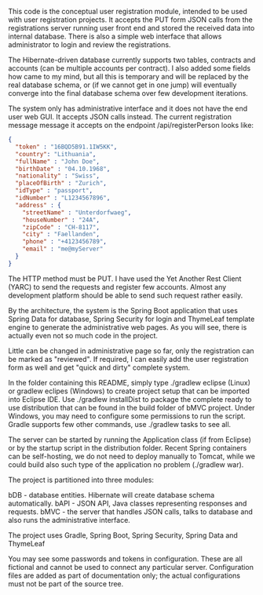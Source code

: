 This code is the conceptual user registration module, intended to be used with user registration projects. It accepts the PUT form JSON calls from the registrations server running user front end and stored the received data into internal database. There is also a simple web interface that allows administrator to login and review the registrations. 

The Hibernate-driven database currently supports two tables, contracts and accounts (can be multiple accounts per contract). I also added some fields how came to my mind, but all this is temporary and will be replaced by the real database schema, or (if we cannot get in one jump) will eventually converge into the final database schema over few development iterations.

The system only has administrative interface and it does not have the end user web GUI. It accepts JSON calls instead. The current registration message message it accepts on the endpoint /api/registerPerson looks like:

```json
{
  "token" : "16BQD5B91.1IW5KK",
  "country": "Lithuania",
  "fullName" : "John Doe",
  "birthDate" : "04.10.1968",
  "nationality" : "Swiss",
  "placeOfBirth" : "Zurich",
  "idType" : "passport",
  "idNumber" : "L1234567896",
  "address" : {
    "streetName" : "Unterdorfwaeg",
    "houseNumber" : "24A",
    "zipCode" : "CH-8117",
    "city" : "Faellanden",
    "phone" : "+4123456789",
    "email" : "me@myServer"
  }
}
```


The HTTP method must be PUT. I have used the Yet Another Rest Client (YARC) to send the requests and register few accounts. Almost any development platform should be able to send such request rather easily.

By the architecture, the system is the Spring Boot application that uses Spring Data for database, Spring Security for login and ThymeLeaf template engine to generate the administrative web pages. As you will see, there is actually even not so much code in the project.

Little can be changed in administrative page so far, only the registration can be marked as "reviewed". If required, I can easily add the user registration form as well and get "quick and dirty" complete system.


In the folder containing this README, simply type ./gradlew eclipse (Linux) or gradlew eclipes (Windows) to create project setup that can be imported into Eclipse IDE. Use ./gradlew installDist to package the complete ready to use distribution that can be found in the build folder of bMVC project. Under Windows, you may need to configure some permissions to run the script. Gradle supports few other commands, use ./gradlew tasks to see all.

The server can be started by running the Application class (if from Eclipse) or by the startup script in the distribution folder. Recent Spring containers can be self-hosting, we do not need to deploy manually to Tomcat, while we could build also such type of the application no problem (./gradlew war).

The project is partitioned into three modules:

bDB - database entities. Hibernate will create database schema automatically. 
bAPI - JSON API, Java classes representing responses and requests.
bMVC - the server that handles JSON calls, talks to database and also runs the administrative interface.

The project uses Gradle, Spring Boot, Spring Security, Spring Data and ThymeLeaf

You may see some passwords and tokens in configuration. These are all fictional and cannot be used to connect any particular server. Configuration files are added as part of documentation only; the actual configurations must not be part of the source tree.
 


